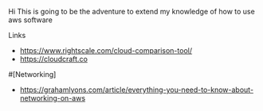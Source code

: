 Hi
This is going to be the adventure to extend my knowledge of how to use aws software

Links


*	https://www.rightscale.com/cloud-comparison-tool/
*	https://cloudcraft.co



#[Networking]

*	https://grahamlyons.com/article/everything-you-need-to-know-about-networking-on-aws

